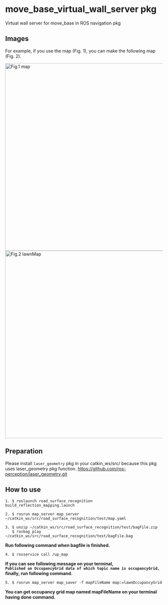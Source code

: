 # move_base_virtual_wall_server pkg

Virtual wall server for move_base in ROS navigation pkg  

## Images

For example, if you use the map (Fig. 1), you can make the following map (Fig. 2). 

<img src="https://github.com/KentaKubota/road_surface_recognition/blob/master/images/map.png" title="Fig.1 map" width="600px" alt="Fig.1 map">

<img src="https://github.com/KentaKubota/road_surface_recognition/blob/master/images/lawnMap.png" title="Fig.2 lawnMap" width="600px" alt="Fig.2 lawnMap">

## Preparation

Please install `laser_geometry` pkg in your catkin_ws/src/ because this pkg uses laser_geometry pkg function.
<https://github.com/ros-perception/laser_geometry.git>

## How to use

    1. $ roslaunch road_surface_recognition build_reflection_mapping.launch

    2. $ rosrun map_server map_server ~/catkin_ws/src/road_surface_recognition/test/map.yaml

    3. $ unzip ~/catkin_ws/src/road_surface_recognition/test/bagFile.zip  
       $ rosbag play ~/catkin_ws/src/road_surface_recognition/test/bagFile.bag

**Run following command when bagfile is finished.**

    4. $ rosservice call /up_map 

**If you can see following message on your terminal,**  
**`Published an OccupancyGrid data of which topic name is occupancyGrid,`**  
**finally, run following command.**
 
    5. $ rosrun map_server map_saver -f mapFileName map:=lawnOccupancyGrid
 
**You can get occupancy grid map named mapFileName on your terminal having done command.**
